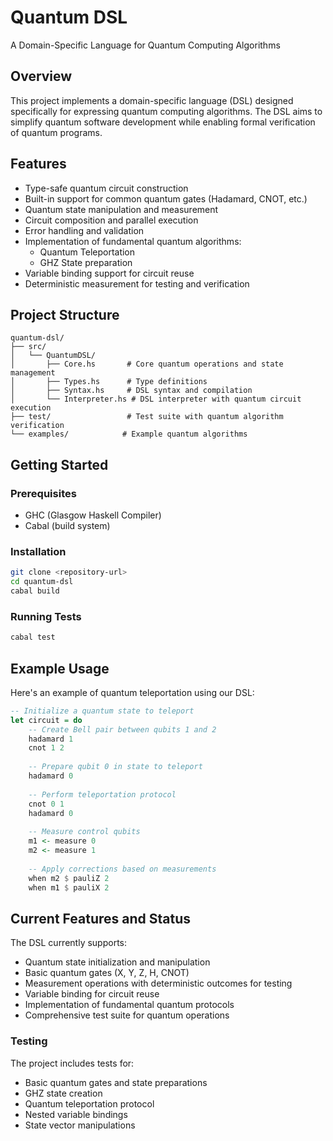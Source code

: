 # Quantum DSL

A Domain-Specific Language for Quantum Computing Algorithms

## Overview

This project implements a domain-specific language (DSL) designed specifically for expressing quantum computing algorithms. The DSL aims to simplify quantum software development while enabling formal verification of quantum programs.

## Features

- Type-safe quantum circuit construction
- Built-in support for common quantum gates (Hadamard, CNOT, etc.)
- Quantum state manipulation and measurement
- Circuit composition and parallel execution
- Error handling and validation
- Implementation of fundamental quantum algorithms:
  - Quantum Teleportation
  - GHZ State preparation
- Variable binding support for circuit reuse
- Deterministic measurement for testing and verification

## Project Structure

```
quantum-dsl/
├── src/
│   └── QuantumDSL/
│       ├── Core.hs       # Core quantum operations and state management
│       ├── Types.hs      # Type definitions
│       ├── Syntax.hs     # DSL syntax and compilation
│       └── Interpreter.hs # DSL interpreter with quantum circuit execution
├── test/                 # Test suite with quantum algorithm verification
└── examples/            # Example quantum algorithms
```

## Getting Started

### Prerequisites

- GHC (Glasgow Haskell Compiler)
- Cabal (build system)

### Installation

```bash
git clone <repository-url>
cd quantum-dsl
cabal build
```

### Running Tests

```bash
cabal test
```

## Example Usage

Here's an example of quantum teleportation using our DSL:

```haskell
-- Initialize a quantum state to teleport
let circuit = do
    -- Create Bell pair between qubits 1 and 2
    hadamard 1
    cnot 1 2
    
    -- Prepare qubit 0 in state to teleport
    hadamard 0
    
    -- Perform teleportation protocol
    cnot 0 1
    hadamard 0
    
    -- Measure control qubits
    m1 <- measure 0
    m2 <- measure 1
    
    -- Apply corrections based on measurements
    when m2 $ pauliZ 2
    when m1 $ pauliX 2
```

## Current Features and Status

The DSL currently supports:
- Quantum state initialization and manipulation
- Basic quantum gates (X, Y, Z, H, CNOT)
- Measurement operations with deterministic outcomes for testing
- Variable binding for circuit reuse
- Implementation of fundamental quantum protocols
- Comprehensive test suite for quantum operations

### Testing
The project includes tests for:
- Basic quantum gates and state preparations
- GHZ state creation
- Quantum teleportation protocol
- Nested variable bindings
- State vector manipulations
